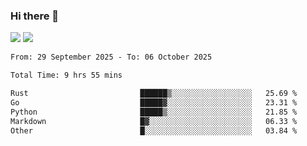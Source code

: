 ### Hi there 👋️

![](https://komarev.com/ghpvc/?username=Loner1024)
![](https://hit.yhype.me/github/profile?account_id=20189164)

<!--START_SECTION:waka-->

```txt
From: 29 September 2025 - To: 06 October 2025

Total Time: 9 hrs 55 mins

Rust                         ██████▒░░░░░░░░░░░░░░░░░░   25.69 %
Go                           █████▓░░░░░░░░░░░░░░░░░░░   23.31 %
Python                       █████▒░░░░░░░░░░░░░░░░░░░   21.85 %
Markdown                     █▓░░░░░░░░░░░░░░░░░░░░░░░   06.33 %
Other                        █░░░░░░░░░░░░░░░░░░░░░░░░   03.84 %
```

<!--END_SECTION:waka-->



